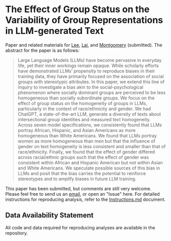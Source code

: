 # The Effect of Group Status on the Variability of Group Representations in LLM-generated Text

Paper and related materials for [Lee](https://lee-messi.github.io/), [Lai](https://sites.wustl.edu/calvinlai/), and [Montgomery](https://sites.wustl.edu/montgomery/) (submitted). The abstract for the paper is as follows:

> Large Language Models (LLMs) have become pervasive in everyday life, yet their inner workings remain opaque. While scholarly efforts have demonstrated LLMs’ propensity to reproduce biases in their training data, they have primarily focused on the association of social groups with stereotypic attributes. In this paper, we extend this line of inquiry to investigate a bias akin to the social-psychological phenomenon where socially dominant groups are perceived to be less homogeneous than socially subordinate groups. We focus on the effect of group status on the homogeneity of groups in LLMs, particularly in the context of race/ethnicity and gender. We had ChatGPT, a state-of-the-art LLM, generate a diversity of texts about intersectional group identities and measured text homogeneity. Across seven model specifications, we consistently found that LLMs portray African, Hispanic, and Asian Americans as more homogeneous than White Americans. We found that LLMs portray women as more homogeneous than men but that the influence of gender on text homogeneity is less consistent and smaller than that of race/ethnicity. Finally, we found that the effect of gender differed across racial/ethnic groups such that the effect of gender was consistent within African and Hispanic American but not within Asian and White Americans. We speculate possible sources of this bias in LLMs and posit that the bias carries the potential to reinforce stereotypes and to amplify biases in future LLM training. 

This paper has been submitted, but comments are still very welcome. Please feel free to send us an [email](mailto:hojunlee@wustl.edu), or open an "Issue" here. For detailed instructions for reproducing analysis, refer to the [Instructions.md](Instructions.md) document.

## Data Availability Statement

All code and data required for reproducing analyses are available in the repository.